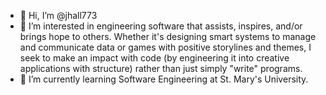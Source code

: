 - 👋 Hi, I’m @jhall773
- 👀 I’m interested in engineering software that assists, inspires, and/or brings hope to others. Whether it's designing smart systems to manage and communicate data or games with positive storylines and themes, I seek to make an impact with code (by engineering it into creative applications with structure) rather than just simply "write" programs.
- 🌱 I’m currently learning Software Engineering at St. Mary's University.

<!---
jhall773/jhall773 is a ✨ special ✨ repository because its `README.md` (this file) appears on your GitHub profile.
You can click the Preview link to take a look at your changes.
--->
